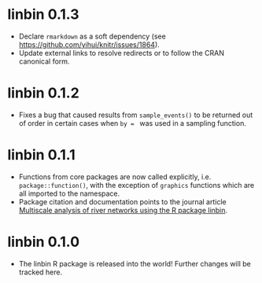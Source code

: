 # linbin 0.1.3

* Declare `rmarkdown` as a soft dependency (see https://github.com/yihui/knitr/issues/1864).
* Update external links to resolve redirects or to follow the CRAN canonical form.

# linbin 0.1.2

* Fixes a bug that caused results from `sample_events()` to be returned out of order in certain cases when `by = ` was used in a sampling function.

# linbin 0.1.1

* Functions from core packages are now called explicitly, i.e. `package::function()`, with the exception of `graphics` functions which are all imported to the namespace.
* Package citation and documentation points to the journal article [Multiscale analysis of river networks using the R package linbin](https://doi.org/10.1080/02755947.2015.1044764).

# linbin 0.1.0

* The linbin R package is released into the world! Further changes will be tracked here.
